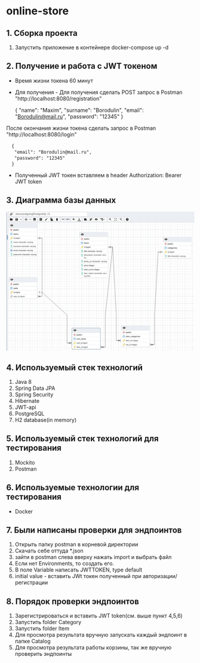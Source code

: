 # online-store

## 1. Сборка проекта

1. Запустить приложение в контейнере docker-compose up -d

## 2. Получение и работа с JWT токеном

- Время жизни токена 60 минут
- Для получения - Для получения сделать POST запрос в Postman "http://localhost:8080/registration"

  {
  "name": "Maxim",
  "surname": "Borodulin",
  "email": "Borodulin@mail.ru",
  "password": "12345"
  }

После окончания жизни токена сделать запрос в Postman "http://localhost:8080/login"

      {
       "email": "Borodulin@mail.ru",
       "password": "12345"
      }

- Полученный JWT токен вставляем в header Authorization: Bearer JWT token

## 3. Диаграмма базы данных

![img.png](img.png)

## 4. Используемый стек технологий

1. Java 8
2. Spring Data JPA
3. Spring Security
4. Hibernate
5. JWT-api
6. PostgreSQL
7. H2 database(in memory)

## 5. Используемый стек технологий для тестирования

1. Mockito
2. Postman

## 6. Используемые технологии для тестирования

- Docker

## 7. Были написаны проверки для эндпоинтов

1. Открыть папку postman в корневой директории
2. Скачать себе оттуда *.json
3. зайти в postman слева вверху нажать import и выбрать файл
4. Если нет Environments, то создать его.
5. В поле Variable написать JWTTOKEN, type default
6. initial value - вставить JWt токен полученный при авторизации/регистрации

## 8. Порядок проверки эндпоинтов

1. Зарегистрироваться и вставить JWT token(см. выше пункт 4,5,6)
2. Запустить folder Category
3. Запустить folder Item
4. Для просмотра результата вручную запускать каждый эндпоинт в папке Catalog
5. Для просмотра результата работы корзины, так же вручную проверить эндпоинты


